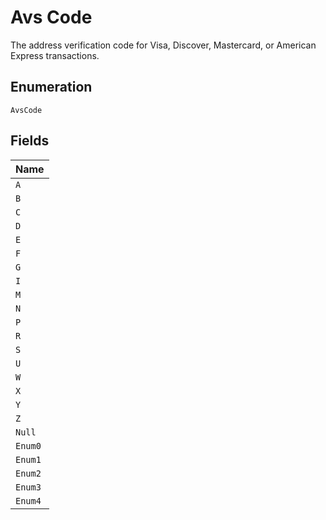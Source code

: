
# Avs Code

The address verification code for Visa, Discover, Mastercard, or American Express transactions.

## Enumeration

`AvsCode`

## Fields

| Name |
|  --- |
| `A` |
| `B` |
| `C` |
| `D` |
| `E` |
| `F` |
| `G` |
| `I` |
| `M` |
| `N` |
| `P` |
| `R` |
| `S` |
| `U` |
| `W` |
| `X` |
| `Y` |
| `Z` |
| `Null` |
| `Enum0` |
| `Enum1` |
| `Enum2` |
| `Enum3` |
| `Enum4` |

